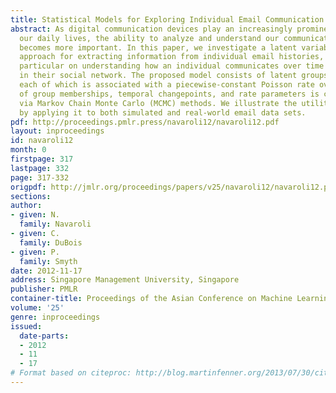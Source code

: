 ```yaml
---
title: Statistical Models for Exploring Individual Email Communication Behavior
abstract: As digital communication devices play an increasingly prominent role in
  our daily lives, the ability to analyze and understand our communication patterns
  becomes more important. In this paper, we investigate a latent variable modeling
  approach for extracting information from individual email histories, focusing in
  particular on understanding how an individual communicates over time with recipients
  in their social network. The proposed model consists of latent groups of recipients,
  each of which is associated with a piecewise-constant Poisson rate over time. Inference
  of group memberships, temporal changepoints, and rate parameters is carried out
  via Markov Chain Monte Carlo (MCMC) methods. We illustrate the utility of the model
  by applying it to both simulated and real-world email data sets.
pdf: http://proceedings.pmlr.press/navaroli12/navaroli12.pdf
layout: inproceedings
id: navaroli12
month: 0
firstpage: 317
lastpage: 332
page: 317-332
origpdf: http://jmlr.org/proceedings/papers/v25/navaroli12/navaroli12.pdf
sections: 
author:
- given: N.
  family: Navaroli
- given: C.
  family: DuBois
- given: P.
  family: Smyth
date: 2012-11-17
address: Singapore Management University, Singapore
publisher: PMLR
container-title: Proceedings of the Asian Conference on Machine Learning
volume: '25'
genre: inproceedings
issued:
  date-parts:
  - 2012
  - 11
  - 17
# Format based on citeproc: http://blog.martinfenner.org/2013/07/30/citeproc-yaml-for-bibliographies/
---
```


